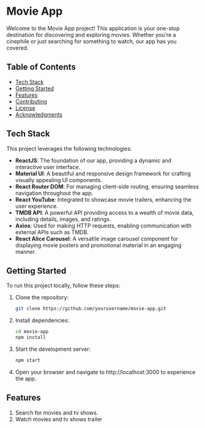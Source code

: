 # Movie App

Welcome to the Movie App project! This application is your one-stop destination for discovering and exploring movies. Whether you're a cinephile or just searching for something to watch, our app has you covered.

## Table of Contents
- [Tech Stack](#tech-stack)
- [Getting Started](#getting-started)
- [Features](#features)
- [Contributing](#contributing)
- [License](#license)
- [Acknowledgments](#acknowledgments)

## Tech Stack

This project leverages the following technologies:

- **ReactJS**: The foundation of our app, providing a dynamic and interactive user interface.
- **Material UI**: A beautiful and responsive design framework for crafting visually appealing UI components.
- **React Router DOM**: For managing client-side routing, ensuring seamless navigation throughout the app.
- **React YouTube**: Integrated to showcase movie trailers, enhancing the user experience.
- **TMDB API**: A powerful API providing access to a wealth of movie data, including details, images, and ratings.
- **Axios**: Used for making HTTP requests, enabling communication with external APIs such as TMDB.
- **React Alice Carousel**: A versatile image carousel component for displaying movie posters and promotional material in an engaging manner.

## Getting Started

To run this project locally, follow these steps:

1. Clone the repository:
   ```bash
   git clone https://github.com/yourusername/movie-app.git

2. Install dependencies:
   ```bash
   cd movie-app
   npm install

3. Start the development server:
   ```bash
   npm start

4. Open your browser and navigate to http://localhost:3000 to experience the app.

## Features

1. Search for movies and tv shows.
2. Watch movies and tv shows trailer
